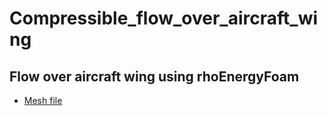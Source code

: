 # Compressible_flow_over_aircraft_wing
## Flow over aircraft wing using rhoEnergyFoam

+ [Mesh file](https://mega.nz/folder/EKEm3b5R#mGdxXxLcFOaUdnih2wxAtw)
